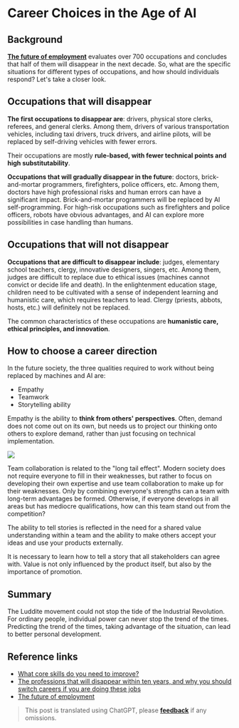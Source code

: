 # Career Choices in the Age of AI

## Background

[**The future of employment**](http://sep4u.gr/wp-content/uploads/The_Future_of_Employment_ox_2013.pdf) evaluates over 700 occupations and concludes that half of them will disappear in the next decade. So, what are the specific situations for different types of occupations, and how should individuals respond? Let's take a closer look.

## Occupations that will disappear

**The first occupations to disappear are**: drivers, physical store clerks, referees, and general clerks. Among them, drivers of various transportation vehicles, including taxi drivers, truck drivers, and airline pilots, will be replaced by self-driving vehicles with fewer errors.

Their occupations are mostly **rule-based, with fewer technical points and high substitutability**.

**Occupations that will gradually disappear in the future**: doctors, brick-and-mortar programmers, firefighters, police officers, etc. Among them, doctors have high professional risks and human errors can have a significant impact. Brick-and-mortar programmers will be replaced by AI self-programming. For high-risk occupations such as firefighters and police officers, robots have obvious advantages, and AI can explore more possibilities in case handling than humans.

## Occupations that will not disappear

**Occupations that are difficult to disappear include**: judges, elementary school teachers, clergy, innovative designers, singers, etc. Among them, judges are difficult to replace due to ethical issues (machines cannot convict or decide life and death). In the enlightenment education stage, children need to be cultivated with a sense of independent learning and humanistic care, which requires teachers to lead. Clergy (priests, abbots, hosts, etc.) will definitely not be replaced.

The common characteristics of these occupations are **humanistic care, ethical principles, and innovation**.

## How to choose a career direction

In the future society, the three qualities required to work without being replaced by machines and AI are:

- Empathy
- Teamwork
- Storytelling ability

Empathy is the ability to **think from others' perspectives**. Often, demand does not come out on its own, but needs us to project our thinking onto others to explore demand, rather than just focusing on technical implementation.

![](https://img.wiki-power.com/d/wiki-media/img/20200226140150.png)

Team collaboration is related to the "long tail effect". Modern society does not require everyone to fill in their weaknesses, but rather to focus on developing their own expertise and use team collaboration to make up for their weaknesses. Only by combining everyone's strengths can a team with long-term advantages be formed. Otherwise, if everyone develops in all areas but has mediocre qualifications, how can this team stand out from the competition?

The ability to tell stories is reflected in the need for a shared value understanding within a team and the ability to make others accept your ideas and use your products externally.

It is necessary to learn how to tell a story that all stakeholders can agree with. Value is not only influenced by the product itself, but also by the importance of promotion.

## Summary

The Luddite movement could not stop the tide of the Industrial Revolution. For ordinary people, individual power can never stop the trend of the times. Predicting the trend of the times, taking advantage of the situation, can lead to better personal development.

## Reference links

- [What core skills do you need to improve?](https://mp.weixin.qq.com/s?__biz=MzIyODI1MzYyNA==&mid=2653540387&idx=1&sn=985fbe7c3ca0a3ac90d5f56356eac31a&scene=21##wechat_redirect)
- [The professions that will disappear within ten years, and why you should switch careers if you are doing these jobs](https://www.youtube.com/watch?v=Mshz9DxQLbE&list=PLxaBD9eBZcGTZaMZ-3HN5zXFQ06FDOjzJ&index=2&t=0s)
- [The future of employment](http://sep4u.gr/wp-content/uploads/The_Future_of_Employment_ox_2013.pdf)

> This post is translated using ChatGPT, please [**feedback**](https://github.com/linyuxuanlin/Wiki_MkDocs/issues/new) if any omissions.
